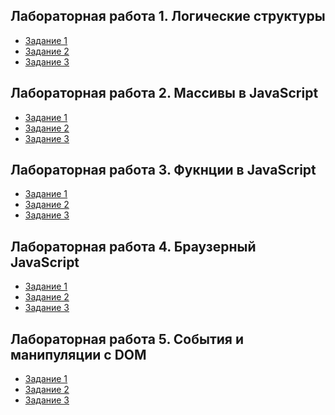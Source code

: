 ## Лабораторная работа 1. Логические структуры

* [Задание 1](/L1.js)
* [Задание 2](/L1.2.js)
* [Задание 3](/L1.3.js)

## Лабораторная работа 2. Массивы в JavaScript

* [Задание 1](/L2.1.1.js)
* [Задание 2](/L2.1.2.js)
* [Задание 3](/L2.1.3.js)

## Лабораторная работа 3. Фукнции в JavaScript

* [Задание 1]()
* [Задание 2]()
* [Задание 3]()

## Лабораторная работа 4. Браузерный JavaScript

* [Задание 1]()
* [Задание 2]()
* [Задание 3]()

## Лабораторная работа 5. События и манипуляции с DOM

* [Задание 1]()
* [Задание 2]()
* [Задание 3]()
